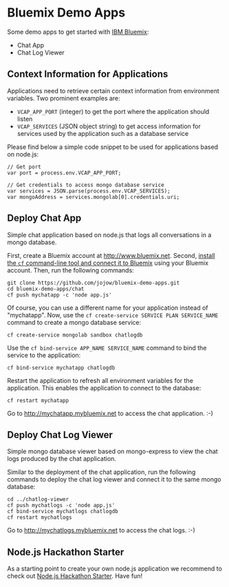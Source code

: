 # Bluemix Demo Apps

Some demo apps to get started with [IBM Bluemix](http://www.bluemix.net):

* Chat App
* Chat Log Viewer



## Context Information for Applications

Applications need to retrieve certain context information from environment variables. Two prominent examples are:

* `VCAP_APP_PORT` (integer) to get the port where the application should listen
* `VCAP_SERVICES` (JSON object string) to get access information for services used by the application such as a database service

Please find below a simple code snippet to be used for applications based on node.js:

    // Get port
    var port = process.env.VCAP_APP_PORT;

    // Get credentials to access mongo database service
    var services = JSON.parse(process.env.VCAP_SERVICES);
    var mongoAddress = services.mongolab[0].credentials.uri;



## Deploy Chat App

Simple chat application based on node.js that logs all conversations in a mongo database.

First, create a Bluemix account at http://www.bluemix.net. Second, [install the `cf` command-line tool and connect it to Bluemix](https://www.ng.bluemix.net/docs/#starters/BuildingWeb.html#install_cf) using your Bluemix account. Then, run the following commands:

    git clone https://github.com/jojow/bluemix-demo-apps.git
    cd bluemix-demo-apps/chat
    cf push mychatapp -c 'node app.js'

Of course, you can use a different name for your application instead of "mychatapp". Now, use the `cf create-service SERVICE PLAN SERVICE_NAME` command to create a mongo database service:

    cf create-service mongolab sandbox chatlogdb

Use the `cf bind-service APP_NAME SERVICE_NAME` command to bind the service to the application:

    cf bind-service mychatapp chatlogdb

Restart the application to refresh all environment variables for the application. This enables the application to connect to the database:

    cf restart mychatapp

Go to http://mychatapp.mybluemix.net to access the chat application. :-)



## Deploy Chat Log Viewer

Simple mongo database viewer based on mongo-express to view the chat logs produced by the chat application.

Similar to the deployment of the chat application, run the following commands to deploy the chat log viewer and connect it to the same mongo database:

    cd ../chatlog-viewer
    cf push mychatlogs -c 'node app.js'
    cf bind-service mychatlogs chatlogdb
    cf restart mychatlogs

Go to http://mychatlogs.mybluemix.net to access the chat logs. :-)



## Node.js Hackathon Starter

As a starting point to create your own node.js application we recommend to check out [Node.js Hackathon Starter](https://github.com/sahat/hackathon-starter). Have fun!

